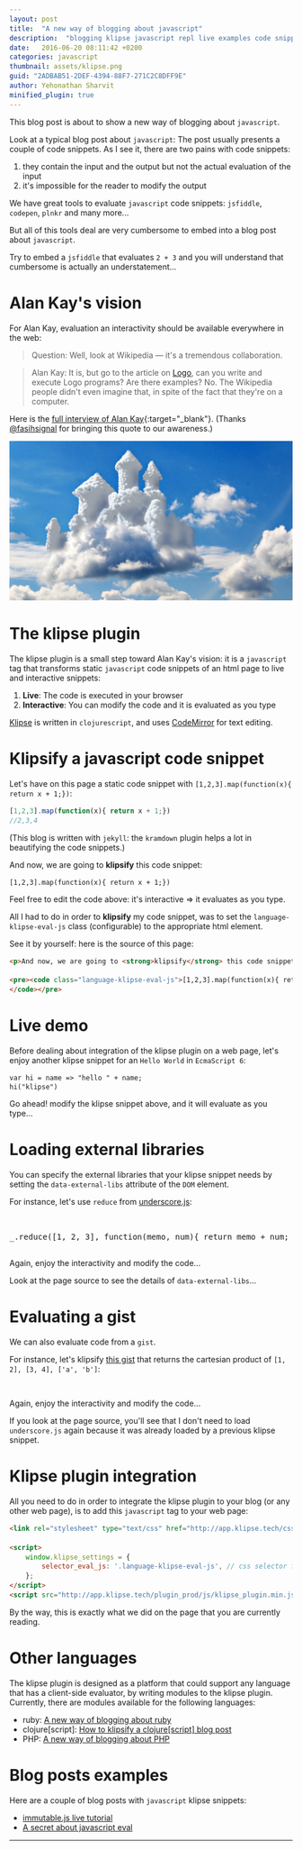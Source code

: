 ```yaml
---
layout: post
title:  "A new way of blogging about javascript"
description:  "blogging klipse javascript repl live examples code snippets"
date:   2016-06-20 08:11:42 +0200
categories: javascript
thumbnail: assets/klipse.png
guid: "2ADBAB51-2DEF-4394-88F7-271C2C8DFF9E"
author: Yehonathan Sharvit
minified_plugin: true
---
```


This blog post is about to show a new way of blogging about `javascript`.

Look at a typical blog post about `javascript`: The post usually presents a couple of code snippets. As I see it, there are two pains with code snippets:

1. they contain the input and the output but not the actual evaluation of the input
2. it's impossible for the reader to modify the output

We have great tools to evaluate `javascript` code snippets: `jsfiddle`, `codepen`, `plnkr` and many more...

But all of this tools deal are very cumbersome to embed into a blog post about `javascript`.

Try to embed a `jsfiddle` that evaluates `2 + 3` and you will understand that cumbersome is actually an understatement...

# Alan Kay's vision

For Alan Kay, evaluation an interactivity should be available everywhere in the web:

>Question: Well, look at Wikipedia — it's a tremendous collaboration.

>Alan Kay: It is, but go to the article on [Logo](https://en.wikipedia.org/wiki/Logo_(programming_language)), can you write and execute Logo programs? Are there examples? No. The Wikipedia people didn't even imagine that, in spite of the fact that they're on a computer.

Here is the [full interview of Alan Kay](http://www.drdobbs.com/architecture-and-design/interview-with-alan-kay/240003442?pgno=2){:target="_blank"}. (Thanks [@fasihsignal](https://twitter.com/fasihsignal) for bringing this quote to our awareness.)

![dream](/assets/dream.jpg)

# The klipse plugin

The klipse plugin is a small step toward Alan Kay's vision: it is a `javascript` tag that transforms static `javascript` code snippets of an html page to live and interactive snippets:

1. **Live**: The code is executed in your browser
2. **Interactive**: You can modify the code and it is evaluated as you type

[Klipse](https://github.com/viebel/klipse) is written in `clojurescript`, and uses [CodeMirror](http://codemirror.net/) for text editing. 


# Klipsify a javascript code snippet

Let's have on this page a static code snippet with `[1,2,3].map(function(x){ return x + 1;})`:

~~~javascript
[1,2,3].map(function(x){ return x + 1;})
//2,3,4
~~~

(This blog is written with `jekyll`: the `kramdown` plugin helps a lot in beautifying the code snippets.)

And now, we are going to **klipsify** this code snippet:

~~~klipse-eval-js
[1,2,3].map(function(x){ return x + 1;})
~~~

Feel free to edit the code above: it's interactive => it evaluates as you type.

All I had to do in order to **klipsify** my code snippet, was to set the `language-klipse-eval-js` class (configurable) to the appropriate html element.

See it by yourself: here is the source of this page:

~~~html
<p>And now, we are going to <strong>klipsify</strong> this code snippet:</p>

<pre><code class="language-klipse-eval-js">[1,2,3].map(function(x){ return x + 1;})
</code></pre>
~~~


# Live demo

Before dealing about integration of the klipse plugin on a web page, let's enjoy another klipse snippet for an `Hello World` in `EcmaScript 6`:

~~~klipse-eval-js
var hi = name => "hello " + name;
hi("klipse")
~~~

Go ahead! modify the klipse snippet above, and it will evaluate as you type...

# Loading external libraries


You can specify the external libraries that your klipse snippet needs by setting the `data-external-libs` attribute of the `DOM` element.

For instance, let's use `reduce` from [underscore.js](http://underscorejs.org/):

<pre>
<div class="language-klipse-eval-js" data-external-libs="http://underscorejs.org/underscore-min.js">

_.reduce([1, 2, 3], function(memo, num){ return memo + num; }, 0);
</div>
</pre>

Again, enjoy the interactivity and modify the code...

Look at the page source to see the details of `data-external-libs`...

# Evaluating a gist

We can also evaluate code from a `gist`.

For instance, let's klipsify [this gist](https://gist.github.com/viebel/62d62220da0507860102c8ca6ad6db86) that returns the cartesian product of `[1, 2], [3, 4], ['a', 'b']`:

<pre>
<div class="language-klipse-eval-js" data-gist-id="viebel/db1f5c9dac9bf5198ceb0b95827dedf1"></div>
</pre>

Again, enjoy the interactivity and modify the code...

If you look at the page source, you'll see that I don't need to load `underscore.js` again because it was already loaded by a previous klipse snippet.

# Klipse plugin integration

All you need to do in order to integrate the klipse plugin to your blog (or any other web page), is to add this `javascript` tag to your web page:

~~~html
<link rel="stylesheet" type="text/css" href="http://app.klipse.tech/css/codemirror.css">

<script>
    window.klipse_settings = {
        selector_eval_js: '.language-klipse-eval-js', // css selector for the html elements you want to klipsify
    };
</script>
<script src="http://app.klipse.tech/plugin_prod/js/klipse_plugin.min.js"></script>
~~~

By the way, this is exactly what we did on the page that you are currently reading.

# Other languages

The klipse plugin is designed as a platform that could support any language that has a client-side evaluator, by writing modules to the klipse plugin. Currently, there are modules available for the following languages: 

- ruby: [A new way of blogging about ruby](http://blog.klipse.tech/ruby/2016/06/20/blog-ruby.html)
- clojure[script]: [How to klipsify a clojure[script] blog post](http://blog.klipse.tech/clojure/2016/06/07/klipse-plugin-tuto.html)
- PHP: [A new way of blogging about PHP](http://blog.klipse.tech/php/2016/06/26/blog-php.html)

# Blog posts examples

Here are a couple of blog posts with  `javascript` klipse snippets:

- [immutable.js live tutorial](http://blog.klipse.tech/javascript/2016/03/30/immutable.html)
- [A secret about javascript eval](http://blog.klipse.tech/javascript/2016/06/20/js-eval-secrets.html)


---
[app-url]: http://app.klipse.tech?blog=klipse

